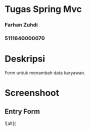 #  Tugas Spring Mvc
### Farhan Zuhdi
### 5111640000070

# Deskripsi
Form untuk menambah data karyawan.
# Screenshoot
## Entry Form
![alt](
